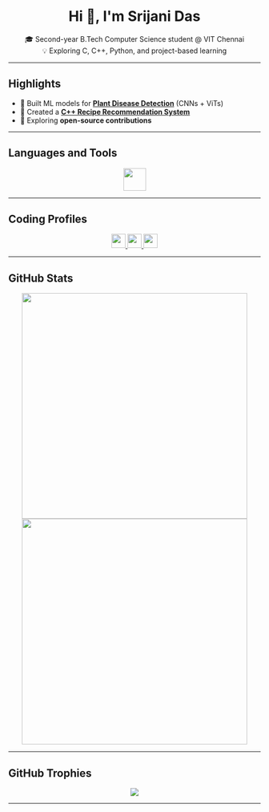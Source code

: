 <h1 align="center">Hi 👋, I'm Srijani Das</h1>

<p align="center">
🎓 Second-year B.Tech Computer Science student @ VIT Chennai <br>
💡 Exploring C, C++, Python, and project-based learning 
</p>

---

## Highlights  

- 🧠 Built ML models for [**Plant Disease Detection**](https://github.com/Srijani-Das07/Plant-Disease-Detection-and-Classification-Baseline-Models) (CNNs + ViTs)  
- 🍳 Created a [**C++ Recipe Recommendation System**](https://github.com/Srijani-Das07/Recipe-Recommendation-System)  
- 🔗 Exploring **open-source contributions** 

---

## Languages and Tools  

<p align="center">
  <img src="https://skillicons.dev/icons?i=c,cpp,python,git,github" height="45"/>
</p>

---

## Coding Profiles  

<p align="center">
  <a href="https://leetcode.com/u/Srijani_Das07/" target="_blank" title="LeetCode">
    <img src="https://img.shields.io/badge/LeetCode-orange?style=for-the-badge&logo=leetcode&logoColor=black&labelColor=orange&color=black" height="28"/>
  </a>
  <a href="https://www.hackerrank.com/profile/srijani0107" target="_blank" title="HackerRank">
    <img src="https://img.shields.io/badge/HackerRank-2EC866?style=for-the-badge&logo=hackerrank&logoColor=white" height="28"/>
  </a>
  <a href="https://www.codechef.com/users/srijani_das01" target="_blank" title="CodeChef">
    <img src="https://img.shields.io/badge/CodeChef-5B4638?style=for-the-badge&logo=codechef&logoColor=white" height="28"/>
  </a>
</p>

---

## GitHub Stats  

<p align="center">
  <img src="https://github-readme-stats.vercel.app/api?username=Srijani-Das07&show_icons=true&theme=tokyonight&hide_border=true" width="450"/>
  <br>
  <img src="https://github-readme-streak-stats.herokuapp.com/?user=Srijani-Das07&theme=tokyonight&hide_border=true" width="450"/>
</p>

---

## GitHub Trophies  

<p align="center">
  <img src="https://github-profile-trophy.vercel.app/?username=Srijani-Das07&theme=tokyonight&no-frame=true&no-bg=true&margin-w=10" />
</p>

---

<!--
## Contribution Graph  

<p align="center">
  <img src="https://github-readme-activity-graph.vercel.app/graph?username=Srijani-Das07&theme=react-dark&area=true&hide_border=true&line=00fffb&point=ffffff&color=39FF14" width="700" height="250"/>
</p>
















